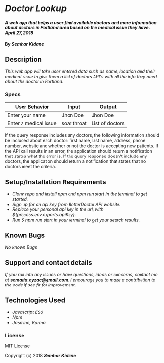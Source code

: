 # _Doctor Lookup_

#### _A web app that helps a user find available doctors and more information about doctors in Portland area based on the medical issue they have. April 27, 2018_

#### By _**Semhar Kidane**_

## Description

_This web app will take user entered data such as name, location and their medical issue to give them a list of doctors API's with all the info they need about the doctor in Portland._


### Specs

| User Behavior | Input | Output |
|----|----|----|
Enter your name | Jhon Doe | Jhon Doe
Enter a medical issue | soar throat | List of doctors
If the query response includes any doctors, the following information should be included about each doctor: first name, last name, address, phone number, website and whether or not the doctor is accepting new patients.
If the API call results in an error, the application should return a notification that states what the error is.
If the query response doesn't include any doctors, the application should return a notification that states that no doctors meet the criteria.



## Setup/Installation Requirements

* _Clone repo and install npm and npm run start in the terminal to get started._
* _Sign up for an api key from BetterDoctor API website._
* _Replace your personal api key in the url, with ${process.env.exports.apiKey}._
* _Run $ npm run start in your terminal to get your search results._


## Known Bugs

_No known Bugs_


## Support and contact details

_If you run into any issues or have questions, ideas or concerns, contact me at **semaria.eyzac@gmail.com**. I encourage you to make a contribution to the code if see fit for improvement._


## Technologies Used

* _Javascript ES6_
* _Npm_
* _Jasmine, Karma_

### License

MIT License

Copyright (c) 2018 **_Semhar Kidane_**
